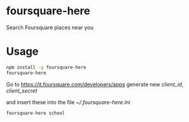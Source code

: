 # foursquare-here

Search Foursquare places near you


# Usage

```bash
npm install -g foursquare-here
foursquare-here
```

Go to https://it.foursquare.com/developers/apps generate new *client_id*, *client_secret*

and insert these into the file *~/.foursquare-here.ini*

```bash
foursquare-here school
```
